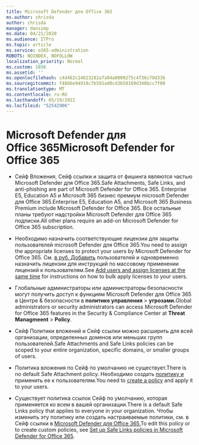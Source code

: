 ```yaml
---
title: Microsoft Defender для Office 365
ms.author: chrisda
author: chrisda
manager: dansimp
ms.date: 04/21/2020
ms.audience: ITPro
ms.topic: article
ms.service: o365-administration
ROBOTS: NOINDEX, NOFOLLOW
localization_priority: Normal
ms.custom: 1036
ms.assetid: ''
ms.openlocfilehash: c4d462c14623282a7a94a0009275c4f36c70d33b
ms.sourcegitcommit: f4866e94918c7b591ad0cd3b58169d340bcc7f00
ms.translationtype: MT
ms.contentlocale: ru-RU
ms.lasthandoff: 05/19/2021
ms.locfileid: "52542906"
---
```

# <a name="microsoft-defender-for-office-365"></a><span data-ttu-id="fd133-102">Microsoft Defender для Office 365</span><span class="sxs-lookup"><span data-stu-id="fd133-102">Microsoft Defender for Office 365</span></span>

- <span data-ttu-id="fd133-103">Сейф Вложения, Сейф ссылки и защита от фишинга являются частью Microsoft Defender для Office 365.</span><span class="sxs-lookup"><span data-stu-id="fd133-103">Safe Attachments, Safe Links, and anti-phishing are part of Microsoft Defender for Office 365.</span></span> <span data-ttu-id="fd133-104">Enterprise E5, Education A5 и Microsoft 365 бизнес премиум microsoft Defender для Office 365.</span><span class="sxs-lookup"><span data-stu-id="fd133-104">Enterprise E5, Education A5, and Microsoft 365 Business Premium include Microsoft Defender for Office 365.</span></span> <span data-ttu-id="fd133-105">Все остальные планы требуют надстройки Microsoft Defender для Office 365 подписки.</span><span class="sxs-lookup"><span data-stu-id="fd133-105">All other plans require an add-on Microsoft Defender for Office 365 subscription.</span></span>

- <span data-ttu-id="fd133-106">Необходимо назначить соответствующие лицензии для защиты пользователей microsoft Defender для Office 365.</span><span class="sxs-lookup"><span data-stu-id="fd133-106">You need to assign the appropriate licenses to protect your users by Microsoft Defender for Office 365.</span></span> <span data-ttu-id="fd133-107">См. [в руб. Добавить](/microsoft-365/admin/add-users/add-users) пользователей и одновременно назначить лицензии для инструкций по массовому применении лицензий к пользователям.</span><span class="sxs-lookup"><span data-stu-id="fd133-107">See [Add users and assign licenses at the same time](/microsoft-365/admin/add-users/add-users) for instructions on how to bulk apply licenses to your users.</span></span>

- <span data-ttu-id="fd133-108">Глобальные администраторы или администраторы безопасности могут получить доступ к функциям Microsoft Defender для Office 365 в Центре & безопасности в **политике управления** \> **угрозами.**</span><span class="sxs-lookup"><span data-stu-id="fd133-108">Global administrators or security administrators can access Microsoft Defender for Office 365 features in the Security & Compliance Center at **Threat Managmeent** \> **Policy**.</span></span>

- <span data-ttu-id="fd133-109">Сейф Политики вложений и Сейф ссылки можно расширить для всей организации, определенных доменов или меньших групп пользователей.</span><span class="sxs-lookup"><span data-stu-id="fd133-109">Safe Attachments and Safe Links policies can be scoped to your entire organization, specific domains, or smaller groups of users.</span></span>

- <span data-ttu-id="fd133-110">Политика вложения по Сейф по умолчанию не существует.</span><span class="sxs-lookup"><span data-stu-id="fd133-110">There is no default  Safe Attachment policy.</span></span> <span data-ttu-id="fd133-111">Необходимо создать [политику и](/microsoft-365/security/office-365-security/set-up-atp-safe-attachments-policies) применить ее к пользователям.</span><span class="sxs-lookup"><span data-stu-id="fd133-111">You need to [create a policy](/microsoft-365/security/office-365-security/set-up-atp-safe-attachments-policies) and apply it to your users.</span></span>

- <span data-ttu-id="fd133-112">Существует политика ссылок Сейф по умолчанию, которая применяется ко всем в вашей организации.</span><span class="sxs-lookup"><span data-stu-id="fd133-112">There is a default Safe Links policy that applies to everyone in your organization.</span></span> <span data-ttu-id="fd133-113">Чтобы изменить эту политику или создать настраиваемые политики, см. в Сейф ссылки в [Microsoft Defender для Office 365.](/microsoft-365/security/office-365-security/set-up-atp-safe-links-policies)</span><span class="sxs-lookup"><span data-stu-id="fd133-113">To edit this policy or to create custom policies, see [Set up Safe Links policies in Microsoft Defender for Office 365](/microsoft-365/security/office-365-security/set-up-atp-safe-links-policies).</span></span>
